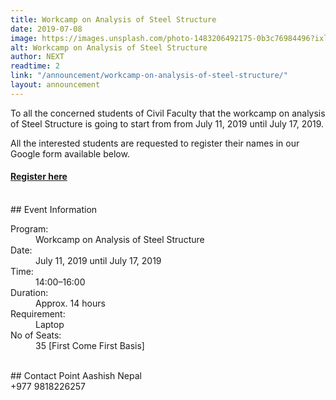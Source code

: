 ```yaml
---
title: Workcamp on Analysis of Steel Structure
date: 2019-07-08
image: https://images.unsplash.com/photo-1483206492175-0b3c76984496?ixlib=rb-1.2.1&ixid=eyJhcHBfaWQiOjEyMDd9&auto=format&fit=crop&w=1455&h=970
alt: Workcamp on Analysis of Steel Structure
author: NEXT
readtime: 2
link: "/announcement/workcamp-on-analysis-of-steel-structure/"
layout: announcement
---
```


To all the concerned students of Civil Faculty that the workcamp on analysis of Steel Structure is going to start from from July 11, 2019 until July 17, 2019.

All the interested students are requested to register their names in our Google form
available below.

<div class="c-ribbon">
                      <h4 class="c-ribbon__text" ><a class="c-link c-link--anim c-link--outbound" target="_blank" rel="noreferrer noopener" href="https://docs.google.com/forms/d/e/1FAIpQLSev7uQiXneeN4FaHNLX2TUpnrvB_DxX8LdAMECSP4_xIftxFg/viewform">Register here</a>
                      </h4>
</div>
<br />
## Event Information
<dl>
  <dt>Program:</dt>
  <dd>Workcamp on Analysis of Steel Structure</dd>
  <dt>Date:</dt>
  <dd>July 11, 2019 until July 17, 2019</dd>  
  <dt>Time:</dt>
  <dd>14:00&ndash;16:00</dd>   
  <dt>Duration:</dt>
  <dd>Approx. 14 hours</dd>
  <dt>Requirement:</dt>
  <dd>Laptop</dd>
    <dt>No of Seats:</dt>
  <dd>35 [First Come First Basis]</dd>
</dl>

<br />
## Contact Point
Aashish Nepal <br />
+977 9818226257
